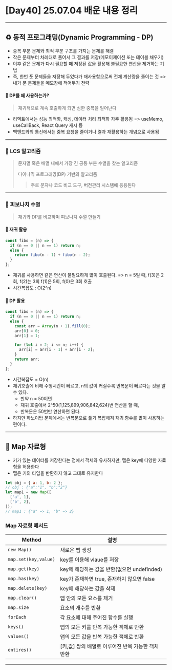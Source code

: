 # [Day40] 25.07.04 배운 내용 정리

---

## ♻️ 동적 프로그래밍(Dynamic Programming - DP)

- 중복 부분 문제와 최적 부분 구조를 가지는 문제를 해결
- 작은 문제부터 차례대로 풀어서 그 결과를 저장(메모이제이션 또는 테이블 채우기)
- 이후 같은 문제가 다시 필요할 때 저장된 값을 활용해 불필요한 연산을 제거하는 기법
- 즉, 한번 푼 문제들을 저장해 두었다가 재사용함으로써 전체 계산량을 줄이는 것
  => 내가 푼 문제들을 메모장에 적어두기 전략

#### 🤷 DP를 왜 사용하는가?

> 재귀적으로 계속 호출하게 되면 심한 중복을 일어난다

- 리엑트에서는 성능 최적화, 캐싱, 데이터 처리 최적화 자주 활용됨
  => useMemo, useCallBack, React Query 캐시 등
- 백엔드와의 통신에서는 중복 요청을 줄이거나 결과 재활용하는 개념으로 사용됨

---

### 🔎 LCS 알고리즘

> 문자열 혹은 배열 내에서 가장 긴 공통 부분 수열을 찾는 알고리즘
>
> 다이나믹 프로그래밍(DP) 기반의 알고리즘
>
> > 주로 문자나 코드 비교 도구, 버전관리 시스템에 응용된다

---

### 🌲 피보나치 수열

> 재귀와 DP를 비교하며 피보나치 수열 만들기

#### 🎯 재귀 활용

```js
const fibo = (n) => {
  if (n == 0 || n == 1) return n;
  else {
    return fibo(n - 1) + fibo(n - 2);
  }
};
```

- 재귀를 사용하면 같은 연산이 불필요하게 많이 호출된다.
  => n = 5일 때, f(3)은 2회, f(2)는 3회 f(1)은 5회, f(0)은 3회 호출
- 시간복잡도 : O(2^n)

#### 🎯 DP 활용

```js
const fibo = (n) => {
  if (n == 0 || n == 1) return n;
  else {
    const arr = Array(n + 1).fill(0);
    arr[0] = 0;
    arr[1] = 1;

    for (let i = 2; i <= n; i++) {
      arr[i] = arr[i - 1] + arr[i - 2];
    }
    return arr;
  }
};
```

- 시간복잡도 = O(n)
- 재귀호출에 비해 수행시간이 빠르고, n의 값이 커질수록 반복문이 빠르다는 것을 알 수 있다.
  - 만약 n = 50이면
  - 재귀 호출에서 2^50(1,125,899,906,842,624)번 연산을 할 때,
  - 반복문은 50번만 연산하면 된다.
- 하지만 하노이탑 문제에서는 반복문으로 풀기 복잡해져 재귀 함수를 많이 사용하는 편이다.

---

## 📍 Map 자료형

- 키가 있는 데이터를 저장한다는 점에서 객체와 유사하지만, 맵은 key에 다양한 자료형을 허용한다
- 맵은 키의 타입을 반환하지 않고 그대로 유지한다

```js
let obj = { a: 1, b: 2 };
// obj : {"a":"1", "b":"2"}
let map1 = new Map([
  ['a', 1],
  ['b', 2],
]);
// map1 : {"a" => 1, "b" => 2}
```

### Map 자료형 메서드

| Method               | 설명                                               |
| -------------------- | -------------------------------------------------- |
| `new Map()`          | 새로운 맵 생성                                     |
| `map.set(key,value)` | key를 이용해 vlaue를 저장                          |
| `map.get(key)`       | key에 해당하는 값을 반환(없으면 undefinded)        |
| `map.has(key)`       | key가 존재하면 true, 존재하지 않으면 false         |
| `map.delete(key)`    | key에 해당하는 값을 삭제                           |
| `map.clear()`        | 맵 안의 모든 요소를 제거                           |
| `map.size`           | 요소의 개수를 반환                                 |
| `forEach`            | 각 요소에 대해 주어진 함수를 실행                  |
| `keys()`             | 맵의 모든 키를 반복 가능한 객체로 반환             |
| `values()`           | 맵의 모든 값을 반복 가능한 객체로 반환             |
| `entires()`          | [키,값] 쌍의 배열로 이루어진 반복 가능한 객체 반환 |

---
